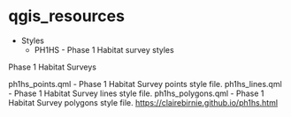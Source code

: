 # qgis_resources

- Styles
  - PH1HS - Phase 1 Habitat survey styles

Phase 1 Habitat Surveys

ph1hs_points.qml - Phase 1 Habitat Survey points style file.
ph1hs_lines.qml - Phase 1 Habitat Survey lines style file.
ph1hs_polygons.qml - Phase 1 Habitat Survey polygons style file.
https://clairebirnie.github.io/ph1hs.html
